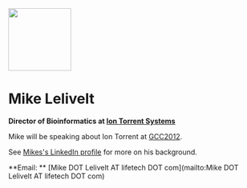 
<div class='right'><a href='http://lifetech.com'><img src="/images/people/mike-lelivelt.png" alt="" width="125" /></a></div>

# Mike Lelivelt

**Director of Bioinformatics at [Ion Torrent Systems](http://lifetech.com)**

Mike will be speaking about Ion Torrent at [GCC2012](/events/gcc2012/).

See [Mikes's LinkedIn profile](http://www.linkedin.com/in/lelivelt) for more on his background.

**Email: ** [Mike DOT Lelivelt AT lifetech DOT com](mailto:Mike DOT Lelivelt AT lifetech DOT com)
